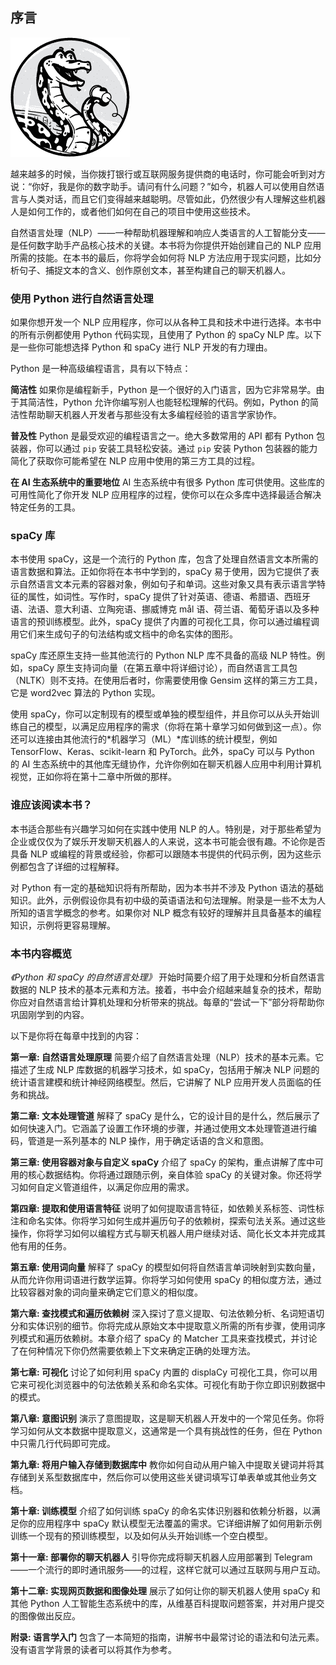 ## 序言

![Image](img/fm0xv.jpg)

越来越多的时候，当你拨打银行或互联网服务提供商的电话时，你可能会听到对方说：“你好，我是你的数字助手。请问有什么问题？”如今，机器人可以使用自然语言与人类对话，而且它们变得越来越聪明。尽管如此，仍然很少有人理解这些机器人是如何工作的，或者他们如何在自己的项目中使用这些技术。

自然语言处理（NLP）——一种帮助机器理解和响应人类语言的人工智能分支——是任何数字助手产品核心技术的关键。本书将为你提供开始创建自己的 NLP 应用所需的技能。在本书的最后，你将学会如何将 NLP 方法应用于现实问题，比如分析句子、捕捉文本的含义、创作原创文本，甚至构建自己的聊天机器人。

### **使用 Python 进行自然语言处理**

如果你想开发一个 NLP 应用程序，你可以从各种工具和技术中进行选择。本书中的所有示例都使用 Python 代码实现，且使用了 Python 的 spaCy NLP 库。以下是一些你可能想选择 Python 和 spaCy 进行 NLP 开发的有力理由。

Python 是一种高级编程语言，具有以下特点：

**简洁性** 如果你是编程新手，Python 是一个很好的入门语言，因为它非常易学。由于其简洁性，Python 允许你编写别人也能轻松理解的代码。例如，Python 的简洁性帮助聊天机器人开发者与那些没有太多编程经验的语言学家协作。

**普及性** Python 是最受欢迎的编程语言之一。绝大多数常用的 API 都有 Python 包装器，你可以通过 `pip` 安装工具轻松安装。通过 `pip` 安装 Python 包装器的能力简化了获取你可能希望在 NLP 应用中使用的第三方工具的过程。

**在 AI 生态系统中的重要地位** AI 生态系统中有很多 Python 库可供使用。这些库的可用性简化了你开发 NLP 应用程序的过程，使你可以在众多库中选择最适合解决特定任务的工具。

### **spaCy 库**

本书使用 spaCy，这是一个流行的 Python 库，包含了处理自然语言文本所需的语言数据和算法。正如你将在本书中学到的，spaCy 易于使用，因为它提供了表示自然语言文本元素的容器对象，例如句子和单词。这些对象又具有表示语言学特征的属性，如词性。写作时，spaCy 提供了针对英语、德语、希腊语、西班牙语、法语、意大利语、立陶宛语、挪威博克 mål 语、荷兰语、葡萄牙语以及多种语言的预训练模型。此外，spaCy 提供了内置的可视化工具，你可以通过编程调用它们来生成句子的句法结构或文档中的命名实体的图形。

spaCy 库还原生支持一些其他流行的 Python NLP 库不具备的高级 NLP 特性。例如，spaCy 原生支持词向量（在第五章中将详细讨论），而自然语言工具包（NLTK）则不支持。在使用后者时，你需要使用像 Gensim 这样的第三方工具，它是 word2vec 算法的 Python 实现。

使用 spaCy，你可以定制现有的模型或单独的模型组件，并且你可以从头开始训练自己的模型，以满足应用程序的需求（你将在第十章学习如何做到这一点）。你还可以连接由其他流行的*机器学习（ML）*库训练的统计模型，例如 TensorFlow、Keras、scikit-learn 和 PyTorch。此外，spaCy 可以与 Python 的 AI 生态系统中的其他库无缝协作，允许你例如在聊天机器人应用中利用计算机视觉，正如你将在第十二章中所做的那样。

### **谁应该阅读本书？**

本书适合那些有兴趣学习如何在实践中使用 NLP 的人。特别是，对于那些希望为企业或仅仅为了娱乐开发聊天机器人的人来说，这本书可能会很有趣。不论你是否具备 NLP 或编程的背景或经验，你都可以跟随本书提供的代码示例，因为这些示例都包含了详细的过程解释。

对 Python 有一定的基础知识将有所帮助，因为本书并不涉及 Python 语法的基础知识。此外，示例假设你具有初中级的英语语法和句法理解。附录是一些不太为人所知的语言学概念的参考。如果你对 NLP 概念有较好的理解并且具备基本的编程知识，示例将更容易理解。

### **本书内容概览**

*《Python 和 spaCy 的自然语言处理》* 开始时简要介绍了用于处理和分析自然语言数据的 NLP 技术的基本元素和方法。接着，书中会介绍越来越复杂的技术，帮助你应对自然语言给计算机处理和分析带来的挑战。每章的“尝试一下”部分将帮助你巩固刚学到的内容。

以下是你将在每章中找到的内容：

**第一章: 自然语言处理原理** 简要介绍了自然语言处理（NLP）技术的基本元素。它描述了生成 NLP 库数据的机器学习技术，如 spaCy，包括用于解决 NLP 问题的统计语言建模和统计神经网络模型。然后，它讲解了 NLP 应用开发人员面临的任务和挑战。

**第二章: 文本处理管道** 解释了 spaCy 是什么，它的设计目的是什么，然后展示了如何快速入门。它涵盖了设置工作环境的步骤，并通过使用文本处理管道进行编码，管道是一系列基本的 NLP 操作，用于确定话语的含义和意图。

**第三章: 使用容器对象与自定义 spaCy** 介绍了 spaCy 的架构，重点讲解了库中可用的核心数据结构。你将通过跟随示例，亲自体验 spaCy 的关键对象。你还将学习如何自定义管道组件，以满足你应用的需求。

**第四章: 提取和使用语言特征** 说明了如何提取语言特征，如依赖关系标签、词性标注和命名实体。你将学习如何生成并遍历句子的依赖树，探索句法关系。通过这些操作，你将学习如何以编程方式与聊天机器人用户继续对话、简化长文本并完成其他有用的任务。

**第五章: 使用词向量** 解释了 spaCy 的模型如何将自然语言单词映射到实数向量，从而允许你用词语进行数学运算。你将学习如何使用 spaCy 的相似度方法，通过比较容器对象的词向量来确定它们意义的相似度。

**第六章: 查找模式和遍历依赖树** 深入探讨了意义提取、句法依赖分析、名词短语切分和实体识别的细节。你将完成从原始文本中提取意义所需的所有步骤，使用词序列模式和遍历依赖树。本章介绍了 spaCy 的 Matcher 工具来查找模式，并讨论了在何种情况下你仍然需要依赖上下文来确定正确的处理方法。

**第七章: 可视化** 讨论了如何利用 spaCy 内置的 displaCy 可视化工具，你可以用它来可视化浏览器中的句法依赖关系和命名实体。可视化有助于你立即识别数据中的模式。

**第八章: 意图识别** 演示了意图提取，这是聊天机器人开发中的一个常见任务。你将学习如何从文本数据中提取意义，这通常是一个具有挑战性的任务，但在 Python 中只需几行代码即可完成。

**第九章: 将用户输入存储到数据库中** 教你如何自动从用户输入中提取关键词并将其存储到关系型数据库中，然后你可以使用这些关键词填写订单表单或其他业务文档。

**第十章: 训练模型** 介绍了如何训练 spaCy 的命名实体识别器和依赖分析器，以满足你的应用程序中 spaCy 默认模型无法覆盖的需求。它详细讲解了如何用新示例训练一个现有的预训练模型，以及如何从头开始训练一个空白模型。

**第十一章: 部署你的聊天机器人** 引导你完成将聊天机器人应用部署到 Telegram——一个流行的即时通讯服务——的过程，这样它就可以通过互联网与用户互动。

**第十二章: 实现网页数据和图像处理** 展示了如何让你的聊天机器人使用 spaCy 和其他 Python 人工智能生态系统中的库，从维基百科提取问题答案，并对用户提交的图像做出反应。

**附录: 语言学入门** 包含了一本简短的指南，讲解书中最常讨论的语法和句法元素。没有语言学背景的读者可以将其作为参考。
